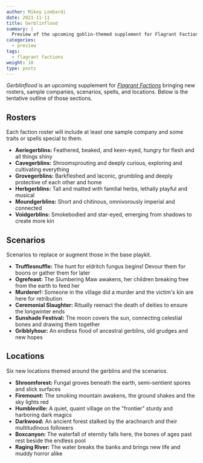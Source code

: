 ```yaml
---
author: Mikey Lombardi
date: 2021-11-11
title: Gerblinflood
summary: |
  Preview of the upcoming goblin-themed supplement for Flagrant Factions
categories:
  - preview
tags:
  - flagrant factions
weight: 10
type: posts
---
```


_Gerblinflood_ is an upcoming supplement for [_Flagrant Factions_](/games/factions) bringing new
rosters, sample companies, scenarios, spells, and locations. Below is the tentative outline of those
sections.

## Rosters

Each faction roster will include at least one sample company and some traits or spells special to them.

- **Aeriegerblins:** Feathered, beaked, and keen-eyed, hungry for flesh and all things shiny
- **Cavegerblins:** Shroomsprouting and deeply curious, exploring and cultivating everything
- **Grovegerblins:** Barkfleshed and laconic, grumbling and deeply protective of each other and home
- **Herbgerblins:** Tall and matted with familial herbs, lethally playful and musical
- **Moundgerblins:** Short and chitinous, omnivorously imperial and connected
- **Voidgerblins:** Smokebodied and star-eyed, emerging from shadows to create more kin

## Scenarios

Scenarios to replace or augment those in the base playkit.

- **Trufflesnuffle:** The hunt for eldritch fungus begins! Devour them for boons or gather them for later
- **Ogrefeast:** The Slumbering Maw awakens, her children breaking free from the earth to feed her
- **Murderer!:** Someone in the village did a murder and the victim's kin are here for retribution
- **Ceremonial Slaughter:** Ritually reenact the death of deities to ensure the longwinter ends
- **Sunshade Festival:** The moon covers the sun, connecting celestial bones and drawing them together
- **Gribblyhour:** An endless flood of ancestral gerblins, old grudges and new hopes

## Locations

Six new locations themed around the gerblins and the scenarios.

- **Shroomforest:** Fungal groves beneath the earth, semi-sentient spores and slick surfaces
- **Firemount:** The smoking mountain awakens, the ground shakes and the sky lights red
- **Humbleville:** A quiet, quaint village on the "frontier" sturdy and harboring dark magics
- **Darkwood:** An ancient forest stalked by the arachnarch and their multitudinous followers
- **Boxcanyon:** The waterfall of eternity falls here, the bones of ages past rest beside the
  endless pool
- **Raging River:** The water breaks the banks and brings new life and muddy horror alike

